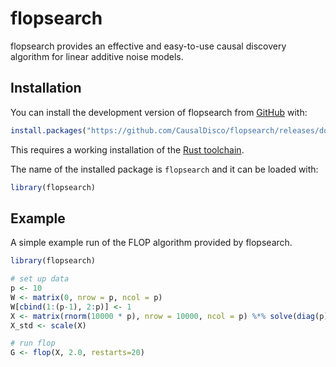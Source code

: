 
<!-- README.md is generated from README.Rmd. Please edit that file -->

# flopsearch

<!-- badges: start -->

<!-- badges: end -->

flopsearch provides an effective and easy-to-use causal discovery
algorithm for linear additive noise models.

## Installation

You can install the development version of flopsearch from
[GitHub](https://github.com/) with:

``` r
install.packages("https://github.com/CausalDisco/flopsearch/releases/download/v0.1.0/flopsearch.tar.gz")
```

This requires a working installation of the [Rust
toolchain](https://rust-lang.org/tools/install/).

The name of the installed package is `flopsearch` and it can be loaded
with:

``` r
library(flopsearch)
```

## Example

A simple example run of the FLOP algorithm provided by flopsearch.

``` r
library(flopsearch)

# set up data
p <- 10
W <- matrix(0, nrow = p, ncol = p)
W[cbind(1:(p-1), 2:p)] <- 1
X <- matrix(rnorm(10000 * p), nrow = 10000, ncol = p) %*% solve(diag(p) - W)
X_std <- scale(X)

# run flop
G <- flop(X, 2.0, restarts=20)
```
